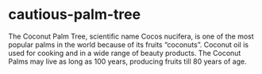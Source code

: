 # cautious-palm-tree
The Coconut Palm Tree, scientific name Cocos nucifera, is one of the most popular palms in the world because of its fruits “coconuts”. Coconut oil is used for cooking and in a wide range of beauty products. The Coconut Palms may live as long as 100 years, producing fruits till 80 years of age.
